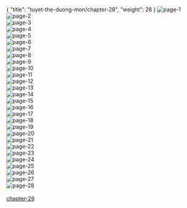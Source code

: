 { "title": "tuyet-the-duong-mon/chapter-28", "weight": 28 }
<img src="tuyet-the-duong-mon_0028_01-9471d0b820f13e37abc3a98cba1d393e.webp" alt="page-1" origin="http://3.bp.blogspot.com/-e00j9hsXfLQ/VHG27XpKFUI/AAAAAAAATkM/3UYvh6aQuuI/s1600/1.jpg"><br/>
<img src="tuyet-the-duong-mon_0028_02-9fff84e8ec623bb62196b3c74054d662.webp" alt="page-2" origin="http://3.bp.blogspot.com/-5S4zMN0ZWOk/VHG2-BJW-lI/AAAAAAAATkU/L6Yfi_P21gw/s1600/2.jpg"><br/>
<img src="tuyet-the-duong-mon_0028_03-8d5ae5c2e2edd37ea5d7ba11a962fa93.webp" alt="page-3" origin="http://3.bp.blogspot.com/--vUQ3G4p4zQ/VHG3Ahq8gQI/AAAAAAAATkc/C0FUQ_XgVPM/s1600/3.jpg"><br/>
<img src="tuyet-the-duong-mon_0028_04-8b2ba8facf6a0fae830c93b31b6fa903.webp" alt="page-4" origin="http://3.bp.blogspot.com/-08k30m5wqHc/VHG3DJYMwMI/AAAAAAAATkk/0tnYVUe7524/s1600/4.jpg"><br/>
<img src="tuyet-the-duong-mon_0028_05-680091747594129c2537353f05df12ed.webp" alt="page-5" origin="http://3.bp.blogspot.com/-d1qDnJMWGIw/VHG3FQD2_KI/AAAAAAAATks/mnl9z4OYieQ/s1600/5.jpg"><br/>
<img src="tuyet-the-duong-mon_0028_06-42798fc009caedc533c746d40ffdec97.webp" alt="page-6" origin="http://3.bp.blogspot.com/-HhQJHkKP6Ns/VHG3Hy8k1YI/AAAAAAAATk0/sIWRA17R0uw/s1600/6.jpg"><br/>
<img src="tuyet-the-duong-mon_0028_07-5cac4dfb263d738bac82c77d7d35c314.webp" alt="page-7" origin="http://3.bp.blogspot.com/-U5Ls3HmIQHo/VHG3KbCzlKI/AAAAAAAATk8/AyfdXuo5yAI/s1600/7.jpg"><br/>
<img src="tuyet-the-duong-mon_0028_08-bb6a9b47d1f253bbafe69e45a1f39278.webp" alt="page-8" origin="http://3.bp.blogspot.com/-9eMTEgG-R0Y/VHG3NxHlHaI/AAAAAAAATlE/xBqoi2N7RuI/s1600/8.jpg"><br/>
<img src="tuyet-the-duong-mon_0028_09-a58c1328e7fc9e27541229a5c368044e.webp" alt="page-9" origin="http://3.bp.blogspot.com/-qiDIkbrGmUI/VHG3Po0QvdI/AAAAAAAATlM/Zk5DLP6pcxU/s1600/9.jpg"><br/>
<img src="tuyet-the-duong-mon_0028_10-6c3574ad6df5c7b73105ff00b5643ee8.webp" alt="page-10" origin="http://3.bp.blogspot.com/-lv5dp1AB6P0/VHG3R8t4EDI/AAAAAAAATlU/Him_EkVJvGs/s1600/10.jpg"><br/>
<img src="tuyet-the-duong-mon_0028_11-d3ab566107adadbf02836b482d80132b.webp" alt="page-11" origin="http://3.bp.blogspot.com/-eW1mu7KqXNk/VHG3UsYMPFI/AAAAAAAATlc/A9HGThZ3Foc/s1600/11.jpg"><br/>
<img src="tuyet-the-duong-mon_0028_12-a0e6c1e93f9a6ee2d7aac2011ea845dd.webp" alt="page-12" origin="http://3.bp.blogspot.com/-gRz22Isyg6k/VHG3XM-f8CI/AAAAAAAATlk/woyltg1W2XE/s1600/12.jpg"><br/>
<img src="tuyet-the-duong-mon_0028_13-e5e5472ac5212777bb8b37fbc8534c44.webp" alt="page-13" origin="http://3.bp.blogspot.com/-fD5HaybT4tc/VHG3ZoshbqI/AAAAAAAATls/adURhlRgFD4/s1600/13.jpg"><br/>
<img src="tuyet-the-duong-mon_0028_14-9aea27b6ca073b0419aa23a09358e863.webp" alt="page-14" origin="http://3.bp.blogspot.com/-TV8y9O2EW98/VHG3cME9D0I/AAAAAAAATl0/fu0BRQYmIqM/s1600/14.jpg"><br/>
<img src="tuyet-the-duong-mon_0028_15-3f669a4a560001742e64d92b2d5deb9b.webp" alt="page-15" origin="http://3.bp.blogspot.com/-zmhy3eICAlk/VHG3eankMRI/AAAAAAAATl8/1BwLmBecfzI/s1600/15.jpg"><br/>
<img src="tuyet-the-duong-mon_0028_16-35af8e5d2315ed0176dfdfd828ee660b.webp" alt="page-16" origin="http://3.bp.blogspot.com/-2SfMNo2YjsI/VHG3gx55BMI/AAAAAAAATmE/ZoKGRAu4rVQ/s1600/16.jpg"><br/>
<img src="tuyet-the-duong-mon_0028_17-c7d531f4e897a7812e4c386859c7f9a5.webp" alt="page-17" origin="http://3.bp.blogspot.com/-LFCS1X0k-8o/VHG3jXhLwqI/AAAAAAAATmM/WqRgPQVUIQU/s1600/17.jpg"><br/>
<img src="tuyet-the-duong-mon_0028_18-9df4a3daa1053c55dd0a95410026b8d0.webp" alt="page-18" origin="http://3.bp.blogspot.com/-L39iJ78r67w/VHG3lz7W0PI/AAAAAAAATmU/syyn_rwwfU8/s1600/18.jpg"><br/>
<img src="tuyet-the-duong-mon_0028_19-581e9a644ea78c38ae1028e7c25fc780.webp" alt="page-19" origin="http://3.bp.blogspot.com/-s76tZHbx6J0/VHG3owVzUYI/AAAAAAAATmc/0nnkP8twOrg/s1600/19.jpg"><br/>
<img src="tuyet-the-duong-mon_0028_20-0533a9c235c8853a22914ac6a74e1b81.webp" alt="page-20" origin="http://3.bp.blogspot.com/-Q1HJqGQI78Q/VHG3sQqCLsI/AAAAAAAATmk/JRGAB3Hc-Lo/s1600/20.jpg"><br/>
<img src="tuyet-the-duong-mon_0028_21-b43fa71d122a28eb3e2a04b6cdc73aa8.webp" alt="page-21" origin="http://3.bp.blogspot.com/-QRKMBIHLM4c/VHG3vMeSYZI/AAAAAAAATms/BwrC-KDAtW8/s1600/21.jpg"><br/>
<img src="tuyet-the-duong-mon_0028_22-0a43338d3912020e5f8f60fa05b19381.webp" alt="page-22" origin="http://3.bp.blogspot.com/-jx8e2h4V5Bw/VHG3xh64J-I/AAAAAAAATm0/mViaJ13y8qM/s1600/22.jpg"><br/>
<img src="tuyet-the-duong-mon_0028_23-a3e4fe6d9a158f7fdb7ba1274d31fc84.webp" alt="page-23" origin="http://3.bp.blogspot.com/-oeqKtAsPnio/VHG3z3IbHtI/AAAAAAAATm8/uBXU9N2mm7M/s1600/23.jpg"><br/>
<img src="tuyet-the-duong-mon_0028_24-73b933bfbe32187c842be5dd9da8ed99.webp" alt="page-24" origin="http://3.bp.blogspot.com/-b7bg42jxmvw/VHG32aIT2aI/AAAAAAAATnE/KlHePRAGM5Q/s1600/24.jpg"><br/>
<img src="tuyet-the-duong-mon_0028_25-34c6b4509409634bd2b8e17419ab3d2f.webp" alt="page-25" origin="http://3.bp.blogspot.com/-8oCUoyjojmE/VHG34mEGD-I/AAAAAAAATnM/klQKAz_A67U/s1600/25.jpg"><br/>
<img src="tuyet-the-duong-mon_0028_26-0bb32e5b29141e870a127cd33e43422b.webp" alt="page-26" origin="http://3.bp.blogspot.com/-YaDD2SAQxHk/VHG37DSzF7I/AAAAAAAATnU/m5QfXzAMTaw/s1600/26.jpg"><br/>
<img src="http://3.bp.blogspot.com/-FVvnNL4Fazw/U9xnwXDHDCI/AAAAAAAAEHw/BNbzLhSw9UQ/s1600/credit1.jpg" alt="page-27" origin="http://3.bp.blogspot.com/-FVvnNL4Fazw/U9xnwXDHDCI/AAAAAAAAEHw/BNbzLhSw9UQ/s1600/credit1.jpg"><br/>
<img src="http://3.bp.blogspot.com/-nC1-LyFhSZw/U9yK19GTqxI/AAAAAAAAEIQ/iqq3iuOBdjY/s1600/TuyenNhanSu.jpg" alt="page-28" origin="http://3.bp.blogspot.com/-nC1-LyFhSZw/U9yK19GTqxI/AAAAAAAAEIQ/iqq3iuOBdjY/s1600/TuyenNhanSu.jpg"><br/>
<br/><a class="nextchap" href="/tuyet-the-duong-mon/chapter-29">chapter-29</a>
